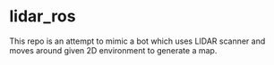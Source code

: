 # lidar_ros
This repo is an attempt to mimic a bot which uses LIDAR scanner and moves around given 2D environment to generate a map.  
